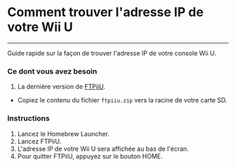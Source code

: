# Comment trouver l'adresse IP de votre Wii U
---
Guide rapide sur la façon de trouver l'adresse IP de votre console Wii U.

### Ce dont vous avez besoin

1. La dernière version de [FTPiiU](https://apps.fortheusers.org/wiiu/ftpiiu).
 - Copiez le contenu du fichier `ftpiiu.zip` vers la racine de votre carte SD.

### Instructions

1. Lancez le Homebrew Launcher.
1. Lancez FTPiiU.
1. L'adresse IP de votre Wii U sera affichée au bas de l'écran.
1. Pour quitter FTPiiU, appuyez sur le bouton HOME.